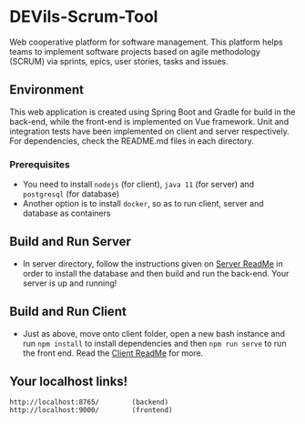 # DEVils-Scrum-Tool
Web cooperative platform for software management. This platform helps teams to implement software projects based on
agile methodology (SCRUM) via sprints, epics, user stories, tasks and issues.

## Environment
This web application is created using Spring Boot and Gradle for build in the back-end, while the front-end is implemented on Vue framework. Unit and integration tests have been implemented on client and server respectively. For dependencies, check the README.md files in each directory.

### Prerequisites
- You need to install `nodejs` (for client), `java 11` (for server) and `postgresql` (for database)
- Another option is to install `docker`, so as to run client, server and database as containers

## Build and Run Server
- In server directory, follow the instructions given on [Server ReadMe](./server/README.md) in order to install
the database and then build and run the back-end. Your server is up and running!

## Build and Run Client
- Just as above, move onto client folder, open a new bash instance and run `npm install` to install dependencies and
then `npm run serve` to run the front end. Read the [Client ReadMe](./client/README.md) for more.


## Your localhost links!
	http://localhost:8765/        (backend)
	http://localhost:9000/        (frontend)
